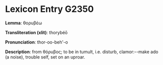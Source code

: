# Lexicon Entry G2350

**Lemma**: θορυβέω

**Transliteration (xlit)**: thorybéō

**Pronunciation**: thor-oo-beh'-o

**Description**:
from θόρυβος; to be in tumult, i.e. disturb, clamor:--make ado (a noise), trouble self, set on an uproar.
